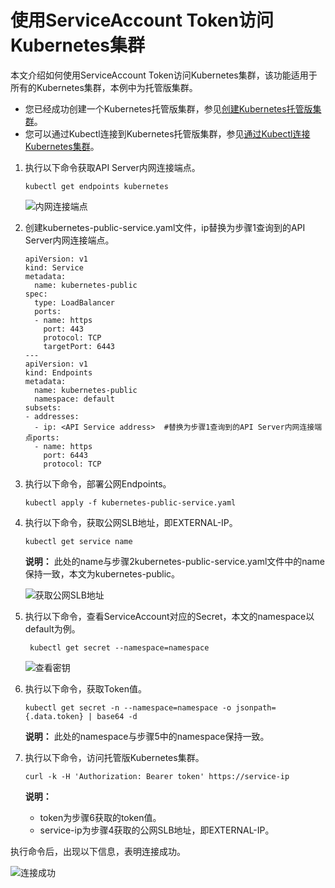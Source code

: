 # 使用ServiceAccount Token访问Kubernetes集群

本文介绍如何使用ServiceAccount Token访问Kubernetes集群，该功能适用于所有的Kubernetes集群，本例中为托管版集群。

-   您已经成功创建一个Kubernetes托管版集群，参见[创建Kubernetes托管版集群](/intl.zh-CN/Kubernetes集群用户指南/集群管理/创建集群/创建Kubernetes托管版集群.md)。
-   您可以通过Kubectl连接到Kubernetes托管版集群，参见[通过Kubectl连接Kubernetes集群](/intl.zh-CN/Kubernetes集群用户指南/集群管理/连接集群/通过kubectl连接Kubernetes集群.md)。

1.  执行以下命令获取API Server内网连接端点。

    ```
    kubectl get endpoints kubernetes
    ```

    ![内网连接端点](https://static-aliyun-doc.oss-accelerate.aliyuncs.com/assets/img/zh-CN/1475659951/p31625.png)

2.  创建kubernetes-public-service.yaml文件，ip替换为步骤1查询到的API Server内网连接端点。

    ```
    apiVersion: v1
    kind: Service
    metadata:
      name: kubernetes-public
    spec:
      type: LoadBalancer
      ports:
      - name: https
        port: 443
        protocol: TCP
        targetPort: 6443
    ---
    apiVersion: v1
    kind: Endpoints
    metadata:
      name: kubernetes-public
      namespace: default
    subsets:
    - addresses:
      - ip: <API Service address>  #替换为步骤1查询到的API Server内网连接端点ports:
      - name: https
        port: 6443
        protocol: TCP
    ```

3.  执行以下命令，部署公网Endpoints。

    ```
    kubectl apply -f kubernetes-public-service.yaml
    ```

4.  执行以下命令，获取公网SLB地址，即EXTERNAL-IP。

    ```
    kubectl get service name
    ```

    **说明：** 此处的name与步骤2kubernetes-public-service.yaml文件中的name保持一致，本文为kubernetes-public。

    ![获取公网SLB地址](https://static-aliyun-doc.oss-accelerate.aliyuncs.com/assets/img/zh-CN/1475659951/p31800.png)

5.  执行以下命令，查看ServiceAccount对应的Secret，本文的namespace以default为例。

    ```
     kubectl get secret --namespace=namespace
    ```

    ![查看密钥](https://static-aliyun-doc.oss-accelerate.aliyuncs.com/assets/img/zh-CN/1475659951/p31814.png)

6.  执行以下命令，获取Token值。

    ```
    kubectl get secret -n --namespace=namespace -o jsonpath={.data.token} | base64 -d
    ```

    **说明：** 此处的namespace与步骤5中的namespace保持一致。

7.  执行以下命令，访问托管版Kubernetes集群。

    ```
    curl -k -H 'Authorization: Bearer token' https://service-ip
    ```

    **说明：**

    -   token为步骤6获取的token值。
    -   service-ip为步骤4获取的公网SLB地址，即EXTERNAL-IP。

执行命令后，出现以下信息，表明连接成功。

![连接成功](https://static-aliyun-doc.oss-accelerate.aliyuncs.com/assets/img/zh-CN/0483139061/p32026.png)

